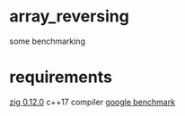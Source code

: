 # array_reversing
some benchmarking
# requirements 
[zig 0.12.0](https://ziglang.org/)
c++17 compiler
[google benchmark](https://github.com/google/benchmark/)
